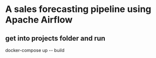 #  A sales forecasting pipeline using Apache Airflow 
## 

## get into projects folder and run 
docker-compose up -- build


